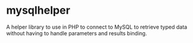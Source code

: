 # mysqlhelper
A helper library to use in PHP to connect to MySQL to retrieve typed data without having to handle parameters and results binding.
